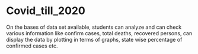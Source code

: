 # Covid_till_2020
On the bases of data set available, students can analyze and can check various information like confirm cases, total deaths, recovered persons, can display the data by plotting in terms of graphs, state wise percentage of confirmed cases etc.
